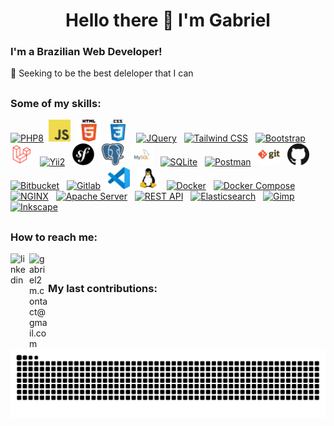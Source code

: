 <h1 align="center">Hello there 👋 I'm Gabriel</h1>

### I'm a Brazilian Web Developer!

🔭 Seeking to be the best deleloper that I can

##

### Some of my skills:

[<img title="PHP8" alt="PHP8" width="35" src="https://img.icons8.com/ios/50/000000/php-logo.png" />](https://www.php.net)&nbsp;&nbsp;[<img title="JavaScript" alt="JavaScript" width="35" src="https://raw.githubusercontent.com/github/explore/80688e429a7d4ef2fca1e82350fe8e3517d3494d/topics/javascript/javascript.png" />](https://developer.mozilla.org/docs/Web/JavaScript)&nbsp;&nbsp;&nbsp;[<img title="HTML5" alt="HTML5" width="35" src="https://raw.githubusercontent.com/github/explore/80688e429a7d4ef2fca1e82350fe8e3517d3494d/topics/html/html.png" />](https://wikipedia.org/wiki/HTML5)&nbsp;&nbsp;&nbsp;[<img title="CSS3" alt="CSS3" width="35" src="https://raw.githubusercontent.com/github/explore/80688e429a7d4ef2fca1e82350fe8e3517d3494d/topics/css/css.png" />](https://wikipedia.org/wiki/CSS#CSS_3)&nbsp;&nbsp;&nbsp;[<img title="JQuery" alt="JQuery" width="35" src="https://avatars.githubusercontent.com/u/70142?s=200&v=4" />](https://jquery.com)&nbsp;&nbsp;&nbsp;[<img title="Tailwind CSS" alt="Tailwind CSS" width="35" src="https://avatars.githubusercontent.com/u/67109815?s=200&v=4" />](https://tailwindcss.com/)&nbsp;&nbsp;&nbsp;[<img title="Bootstrap" alt="Bootstrap" width="35" src="https://avatars.githubusercontent.com/u/2918581?s=200&v=4" />](https://getbootstrap.com/)&nbsp;&nbsp;&nbsp;[<img title="Laravel" alt="Laravel" width="35" src="https://raw.githubusercontent.com/github/explore/56a826d05cf762b2b50ecbe7d492a839b04f3fbf/topics/laravel/laravel.png" />](https://laravel.com)&nbsp;&nbsp;&nbsp;[<img title="Yii2" alt="Yii2" width="35" src="https://avatars.githubusercontent.com/u/993323?s=200&v=4" />](https://www.yiiframework.com)&nbsp;&nbsp;&nbsp;[<img title="Symfony" alt="Symfony" width="35" src="https://raw.githubusercontent.com/github/explore/d0c5a5e31e1776ad62379ef5f6b703bcf107d3a3/topics/symfony/symfony.png" />](https://symfony.com)&nbsp;&nbsp;&nbsp;[<img title="PostgreSQL" alt="PostgreSQL" width="35" src="https://raw.githubusercontent.com/github/explore/80688e429a7d4ef2fca1e82350fe8e3517d3494d/topics/postgresql/postgresql.png" />](https://www.postgresql.org)&nbsp;&nbsp;&nbsp;[<img title="MySQL" alt="MySQL" width="35" src="https://raw.githubusercontent.com/github/explore/80688e429a7d4ef2fca1e82350fe8e3517d3494d/topics/mysql/mysql.png" />](https://www.mysql.com)&nbsp;&nbsp;&nbsp;[<img title="SQLite" alt="SQLite" width="35" src="https://avatars.githubusercontent.com/u/48680494?v=4" />](https://www.sqlite.org)&nbsp;&nbsp;&nbsp;[<img title="Postman" alt="Postman" width="35" src="https://cdn.worldvectorlogo.com/logos/postman.svg" />](https://www.postman.com)&nbsp;&nbsp;&nbsp;[<img title="Git" alt="Git" width="35" src="https://raw.githubusercontent.com/github/explore/80688e429a7d4ef2fca1e82350fe8e3517d3494d/topics/git/git.png" />](https://git-scm.com)&nbsp;&nbsp;&nbsp;[<img title="GitHub" alt="GitHub" width="35" src="https://raw.githubusercontent.com/github/explore/78df643247d429f6cc873026c0622819ad797942/topics/github/github.png" />](https://github.com)&nbsp;&nbsp;&nbsp;[<img title="Bitbucket" alt="Bitbucket" width="35" src="https://cdn.worldvectorlogo.com/logos/bitbucket-icon.svg" />](https://bitbucket.org)&nbsp;&nbsp;&nbsp;[<img title="Gitlab" alt="Gitlab" width="35" src="https://cdn.worldvectorlogo.com/logos/gitlab.svg" />](https://about.gitlab.com)&nbsp;&nbsp;&nbsp;[<img title="Visual Studio Code" alt="Visual Studio Code" width="35" src="https://raw.githubusercontent.com/github/explore/80688e429a7d4ef2fca1e82350fe8e3517d3494d/topics/visual-studio-code/visual-studio-code.png" />](https://code.visualstudio.com)&nbsp;&nbsp;&nbsp;[<img title="Linux" alt="Linux" width="35" src="https://raw.githubusercontent.com/github/explore/80688e429a7d4ef2fca1e82350fe8e3517d3494d/topics/linux/linux.png" />](https://wikipedia.org/wiki/Linux)&nbsp;&nbsp;&nbsp;[<img title="Docker" alt="Docker" width="35" src="https://avatars.githubusercontent.com/u/5429470?s=200&v=4" />](https://www.docker.com)&nbsp;&nbsp;&nbsp;[<img title="Docker Compose" alt="Docker Compose" width="35" src="https://raw.githubusercontent.com/docker/compose/v2/logo.png" />](https://docs.docker.com/compose)&nbsp;&nbsp;[<img title="NGINX" alt="NGINX" width="35" src="https://img.icons8.com/color/48/000000/nginx.png" />](https://www.nginx.com)&nbsp;&nbsp;&nbsp;[<img title="Apache Server" alt="Apache Server" width="35" src="https://avatars.githubusercontent.com/u/47359?s=200&v=4" />](https://httpd.apache.org)&nbsp;&nbsp;&nbsp;[<img title="REST API" alt="REST API" width="35" src="https://img.icons8.com/material-outlined/24/000000/api-settings.png" />](https://restfulapi.net)&nbsp;&nbsp;&nbsp;[<img title="Elasticsearch" alt="Elasticsearch" width="35" src="https://img.icons8.com/color/512/elasticsearch.png" />](https://www.elastic.co/pt/what-is/elasticsearch)&nbsp;&nbsp;&nbsp;[<img title="Gimp" alt="Gimp" width="35" src="https://img.icons8.com/color/50/000000/gimp.png" />](https://www.gimp.org)&nbsp;&nbsp;&nbsp;[<img title="Inkscape" alt="Inkscape" width="35" src="https://avatars.githubusercontent.com/u/8506907?s=200&v=4" />](https://inkscape.org)

##

### How to reach me:

[<img align="left" title="linkedin" alt="linkedin" width="30" src="https://cdn.worldvectorlogo.com/logos/linkedin-icon-2.svg" />](https://linkedin.com/in/gabriel2mt)
<a href="mailto:gabriel2m.contact@gmail.com">
  <img align="left" title="gabriel2m.contact@gmail.com" alt="gabriel2m.contact@gmail.com" width="30" src="https://cdn.worldvectorlogo.com/logos/official-gmail-icon-2020-.svg" />
</a>
<br />

##

### My last contributions:
![Snake animation](https://github.com/gabriel2m/gabriel2m/blob/master/snake.svg)
